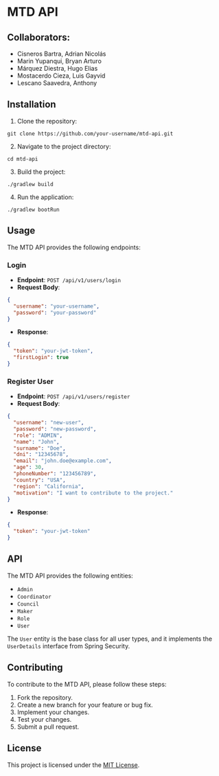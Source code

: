 # MTD API

## Collaborators:
- Cisneros Bartra, Adrian Nicolás
- Marin Yupanqui, Bryan Arturo
- Márquez Diestra, Hugo Elias
- Mostacerdo Cieza, Luis Gayvid
- Lescano Saavedra, Anthony

## Installation

1. Clone the repository:
```
git clone https://github.com/your-username/mtd-api.git
```
2. Navigate to the project directory:
```
cd mtd-api
```
3. Build the project:
```
./gradlew build
```
4. Run the application:
```
./gradlew bootRun
```

## Usage

The MTD API provides the following endpoints:

### Login
- **Endpoint**: `POST /api/v1/users/login`
- **Request Body**:
```json
{
  "username": "your-username",
  "password": "your-password"
}
```
- **Response**:
```json
{
  "token": "your-jwt-token",
  "firstLogin": true
}
```

### Register User
- **Endpoint**: `POST /api/v1/users/register`
- **Request Body**:
```json
{
  "username": "new-user",
  "password": "new-password",
  "role": "ADMIN",
  "name": "John",
  "surname": "Doe",
  "dni": "12345678",
  "email": "john.doe@example.com",
  "age": 30,
  "phoneNumber": "123456789",
  "country": "USA",
  "region": "California",
  "motivation": "I want to contribute to the project."
}
```
- **Response**:
```json
{
  "token": "your-jwt-token"
}
```

## API

The MTD API provides the following entities:

- `Admin`
- `Coordinator`
- `Council`
- `Maker`
- `Role`
- `User`

The `User` entity is the base class for all user types, and it implements the `UserDetails` interface from Spring Security.

## Contributing

To contribute to the MTD API, please follow these steps:

1. Fork the repository.
2. Create a new branch for your feature or bug fix.
3. Implement your changes.
4. Test your changes.
5. Submit a pull request.

## License

This project is licensed under the [MIT License](LICENSE).

